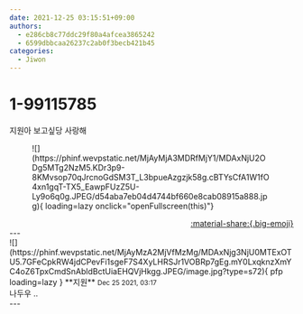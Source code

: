 ```yaml
---
date: 2021-12-25 03:15:51+09:00
authors:
  - e286cb8c77ddc29f80a4afcea3865242
  - 6599dbbcaa26237c2ab0f3becb421b45
categories:
  - Jiwon
---
```


# 1-99115785

<div class="post-container" markdown="1">
<div class="content-container md-sidebar__scrollwrap" markdown="1">

지원아 보고싶당 사랑해
<figure markdown="1">
![](https://phinf.wevpstatic.net/MjAyMjA3MDRfMjY1/MDAxNjU2ODg5MTg2NzM5.KDr3p9-8KMvsop70qJrcnoGdSM3T_L3bpueAzgzjk58g.cBTYsCfA1W1fO4xn1gqT-TX5_EawpFUzZ5U-Ly9o6q0g.JPEG/d54aba7eb04d4744bf660e8cab08915a888.jpg){ loading=lazy onclick="openFullscreen(this)"}
</figure>


</div>
</div>

<div style="text-align: right;" markdown="1">
<a href="https://weverse.io/fromis9/fanpost/1-99115785" style="text-align: right;">:material-share:{.big-emoji}</a>
</div>
---

<div class="comments-container md-sidebar__scrollwrap" markdown="1">
<div class="comment" markdown="1">
<div class='id-container' markdown="1">
![](https://phinf.wevpstatic.net/MjAyMzA2MjVfMzMg/MDAxNjg3NjU0MTExOTU5.7GFeCpkRW4jdCPevFi1sgeF7S4XyLHRSJr1VOBRp7gEg.mY0LxqknzXmYC4oZ6TpxCmdSnAbldBctUiaEHQVjHkgg.JPEG/image.jpg?type=s72){ pfp loading=lazy }
**<span class="artist">지원</span>** <small>Dec 25 2021, 03:17</small><br>
</div>
<div class='comment-body' markdown="1">
나두우 ..
</div>
</div>
</div>
---
